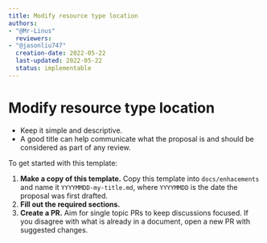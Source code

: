 ```yaml
---
title: Modify resource type location
authors:
- "@Mr-Linus"
  reviewers:
- "@jasonliu747"
  creation-date: 2022-05-22
  last-updated: 2022-05-22
  status: implementable
---
```


# Modify resource type location

- Keep it simple and descriptive.
- A good title can help communicate what the proposal is and should be considered as part of any review.

<!-- BEGIN Remove before PR -->
To get started with this template:
1. **Make a copy of this template.**
   Copy this template into `docs/enhacements` and name it `YYYYMMDD-my-title.md`, where `YYYYMMDD` is the date the proposal was first drafted.
1. **Fill out the required sections.**
1. **Create a PR.**
   Aim for single topic PRs to keep discussions focused.
   If you disagree with what is already in a document, open a new PR with suggested changes.
